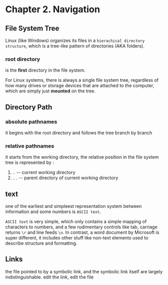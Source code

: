 # Chapter 2. Navigation

## File System Tree
Linux (like Windows) organizes its files in a `hierachical directory structure`, which is a tree-like pattern
of directories (AKA folders).

### root directory
is the **first** directory in the file system.

For Linux systems, there is always a single file system tree, regardless of how many drives or storage devices 
that are attached to the computer, which are simply just **mounted** on the tree.

## Directory Path
### absolute pathnames
it begins with the root directory and follows the tree branch by branch
### relative pathnames
it starts from the working directory, the relative position in the file system tree is represented by :
1. `.` -- current working directory
2. `..` -- parent directory of current working directory

## text
one of the earliest and simpleest representation system between information and some numbers is `ASCII text`.

`ASCII text` is very simple, which only contains a simple mapping of characters to numbers, 
and a few rudimentary controls like tab, carriage returns `\r` and line feeds `\n`.
In contrast, a word document by Microsoft is super different, 
it includes other stuff like non-text elements used to describe structure and formatting.

## Links
the file pointed to by a symbolic link, and the symbolic link itself are largely indistinguishable. 
edit the link, edit the file











